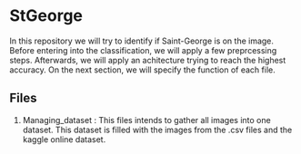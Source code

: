 # StGeorge
In this repository we will try to identify if Saint-George is on the image. Before entering into the classification, we will apply a few preprcessing steps. Afterwards, we will apply an achitecture trying to reach the highest accuracy. On the next section, we will specify the function of each file. 

## Files 
1. Managing_dataset : This files intends to gather all images into one dataset. This dataset is filled with the images from the .csv files and the kaggle online dataset. 
